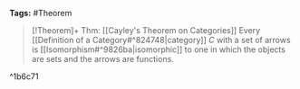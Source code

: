 **Tags:** #Theorem 

> [!Theorem]+ Thm: [[Cayley's Theorem on Categories]]
> Every [[Definition of a Category#^824748|category]] $C$ with a set of arrows is [[Isomorphism#^9826ba|isomorphic]] to one in which the objects are sets and the arrows are functions.

^1b6c71
